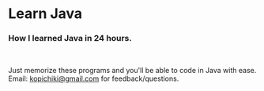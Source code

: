 # Learn Java
### How I learned Java in 24 hours.
<br>


Just memorize these programs and you'll be able to code in Java with ease.
Email: kopichiki@gmail.com for feedback/questions.
